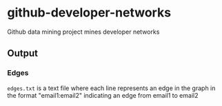 # github-developer-networks
Github data mining project mines developer networks

## Output

### Edges

`edges.txt` is a text file where each line represents an edge in the graph in the format "email1:email2" indicating an edge from email1 to email2

